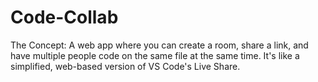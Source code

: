 # Code-Collab
The Concept: A web app where you can create a room, share a link, and have multiple people code on the same file at the same time. It's like a simplified, web-based version of VS Code's Live Share.     
